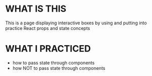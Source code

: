 # WHAT IS THIS 
This is a page displaying interactive boxes by using and putting into practice React props and state concepts

# WHAT I PRACTICED
- how to pass state through components
- how NOT to pass state through components